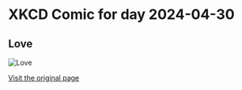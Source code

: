 
# XKCD Comic for day 2024-04-30

## Love

![Love](https://imgs.xkcd.com/comics/love.jpg "This one makes me wince every time I think about it")

[Visit the original page](https://xkcd.com/44/)
